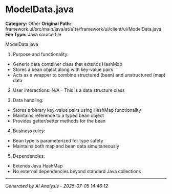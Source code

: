 # ModelData.java

**Category:** Other
**Original Path:** framework.ui/src/main/java/at/a1ta/framework/ui/client/ui/ModelData.java
**File Type:** Java source file

ModelData.java
1. Purpose and functionality:
- Generic data container class that extends HashMap
- Stores a bean object along with key-value pairs
- Acts as a wrapper to combine structured (bean) and unstructured (map) data

2. User interactions: N/A - This is a data structure class

3. Data handling:
- Stores arbitrary key-value pairs using HashMap functionality
- Maintains reference to a typed bean object
- Provides getter/setter methods for the bean

4. Business rules:
- Bean type is parameterized for type safety
- Maintains both map and bean data simultaneously

5. Dependencies:
- Extends Java HashMap
- No external dependencies beyond standard Java collections

---
*Generated by AI Analysis - 2025-07-05 14:46:12*

